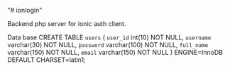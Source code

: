 "# ionlogin" 


Backend php server for ionic auth client.



Data base 
CREATE TABLE `users` (
  `user_id` int(10) NOT NULL,
  `username` varchar(30) NOT NULL,
  `password` varchar(100) NOT NULL,
  `full_name` varchar(150) NOT NULL,
  `email` varchar(150) NOT NULL
) ENGINE=InnoDB DEFAULT CHARSET=latin1;
